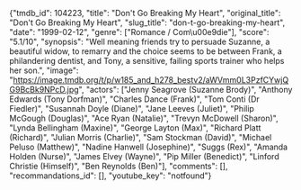 {"tmdb_id": 104223, "title": "Don't Go Breaking My Heart", "original_title": "Don't Go Breaking My Heart", "slug_title": "don-t-go-breaking-my-heart", "date": "1999-02-12", "genre": ["Romance / Com\u00e9die"], "score": "5.1/10", "synopsis": "Well meaning friends try to persuade Suzanne, a beautiful widow, to remarry and the choice seems to be between Frank, a philandering dentist, and Tony, a sensitive, failing sports trainer who helps her son.", "image": "https://image.tmdb.org/t/p/w185_and_h278_bestv2/aWVmm0L3PzfCYwjQG9BcBk9NPcD.jpg", "actors": ["Jenny Seagrove (Suzanne Brody)", "Anthony Edwards (Tony Dorfman)", "Charles Dance (Frank)", "Tom Conti (Dr Fiedler)", "Susannah Doyle (Diane)", "Jane Leeves (Juliet)", "Philip McGough (Douglas)", "Ace Ryan (Natalie)", "Trevyn McDowell (Sharon)", "Lynda Bellingham (Maxine)", "George Layton (Max)", "Richard Platt (Richard)", "Julian Morris (Charlie)", "Sam Stockman (David)", "Michael Peluso (Matthew)", "Nadine Hanwell (Josephine)", "Suggs (Rex)", "Amanda Holden (Nurse)", "James Elvey (Wayne)", "Pip Miller (Benedict)", "Linford Christie (Himself)", "Ben Reynolds (Ben)"], "comments": [], "recommandations_id": [], "youtube_key": "notfound"}